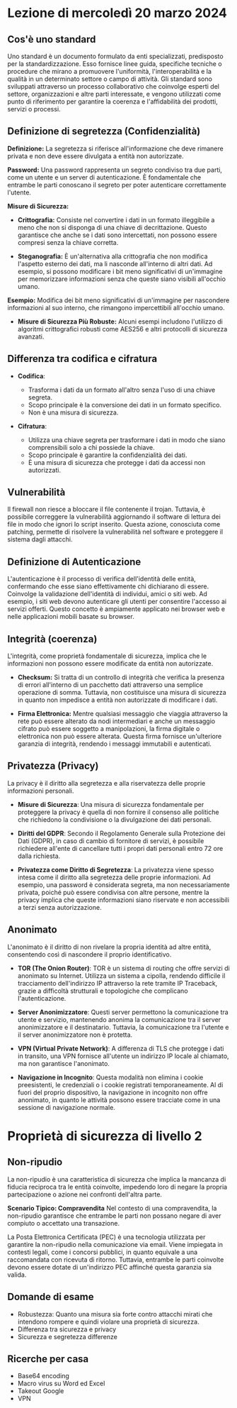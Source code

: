 # Lezione di mercoledì 20 marzo 2024

<!--
[Foto](img/Esempio.jpg)
-->

## Cos'è uno standard

Uno standard è un documento formulato da enti specializzati, predisposto per la standardizzazione. Esso fornisce linee guida, specifiche tecniche o procedure che mirano a promuovere l'uniformità, l'interoperabilità e la qualità in un determinato settore o campo di attività. Gli standard sono sviluppati attraverso un processo collaborativo che coinvolge esperti del settore, organizzazioni e altre parti interessate, e vengono utilizzati come punto di riferimento per garantire la coerenza e l'affidabilità dei prodotti, servizi o processi.

## Definizione di segretezza (Confidenzialità)

**Definizione:** La segretezza si riferisce all'informazione che deve rimanere privata e non deve essere divulgata a entità non autorizzate.

**Password:** Una password rappresenta un segreto condiviso tra due parti, come un utente e un server di autenticazione. È fondamentale che entrambe le parti conoscano il segreto per poter autenticare correttamente l'utente.

**Misure di Sicurezza:**
- **Crittografia:** Consiste nel convertire i dati in un formato illeggibile a meno che non si disponga di una chiave di decrittazione. Questo garantisce che anche se i dati sono intercettati, non possono essere compresi senza la chiave corretta.
  
- **Steganografia:** È un'alternativa alla crittografia che non modifica l'aspetto esterno dei dati, ma li nasconde all'interno di altri dati. Ad esempio, si possono modificare i bit meno significativi di un'immagine per memorizzare informazioni senza che queste siano visibili all'occhio umano.

**Esempio:** Modifica dei bit meno significativi di un'immagine per nascondere informazioni al suo interno, che rimangono impercettibili all'occhio umano.

- **Misure di Sicurezza Più Robuste:** Alcuni esempi includono l'utilizzo di algoritmi crittografici robusti come AES256 e altri protocolli di sicurezza avanzati.

## Differenza tra codifica e cifratura

- **Codifica**:
  - Trasforma i dati da un formato all'altro senza l'uso di una chiave segreta.
  - Scopo principale è la conversione dei dati in un formato specifico.
  - Non è una misura di sicurezza.

- **Cifratura**:
  - Utilizza una chiave segreta per trasformare i dati in modo che siano comprensibili solo a chi possiede la chiave.
  - Scopo principale è garantire la confidenzialità dei dati.
  - È una misura di sicurezza che protegge i dati da accessi non autorizzati.

## Vulnerabilità

Il firewall non riesce a bloccare il file contenente il trojan. Tuttavia, è possibile correggere la vulnerabilità aggiornando il software di lettura dei file in modo che ignori lo script inserito. Questa azione, conosciuta come patching, permette di risolvere la vulnerabilità nel software e proteggere il sistema dagli attacchi.

## Definizione di Autenticazione

L'autenticazione è il processo di verifica dell'identità delle entità, confermando che esse siano effettivamente chi dichiarano di essere. Coinvolge la validazione dell'identità di individui, amici o siti web. Ad esempio, i siti web devono autenticare gli utenti per consentire l'accesso ai servizi offerti. Questo concetto è ampiamente applicato nei browser web e nelle applicazioni mobili basate su browser.

## Integrità (coerenza)

L'integrità, come proprietà fondamentale di sicurezza, implica che le informazioni non possono essere modificate da entità non autorizzate.

- **Checksum:** Si tratta di un controllo di integrità che verifica la presenza di errori all'interno di un pacchetto dati attraverso una semplice operazione di somma. Tuttavia, non costituisce una misura di sicurezza in quanto non impedisce a entità non autorizzate di modificare i dati.

- **Firma Elettronica:** Mentre qualsiasi messaggio che viaggia attraverso la rete può essere alterato da nodi intermediari e anche un messaggio cifrato può essere soggetto a manipolazioni, la firma digitale o elettronica non può essere alterata. Questa firma fornisce un'ulteriore garanzia di integrità, rendendo i messaggi immutabili e autenticati.

## Privatezza (Privacy)

La privacy è il diritto alla segretezza e alla riservatezza delle proprie informazioni personali.

- **Misure di Sicurezza**: Una misura di sicurezza fondamentale per proteggere la privacy è quella di non fornire il consenso alle politiche che richiedono la condivisione o la divulgazione dei dati personali.

- **Diritti del GDPR**: Secondo il Regolamento Generale sulla Protezione dei Dati (GDPR), in caso di cambio di fornitore di servizi, è possibile richiedere all'ente di cancellare tutti i propri dati personali entro 72 ore dalla richiesta.

- **Privatezza come Diritto di Segretezza**: La privatezza viene spesso intesa come il diritto alla segretezza delle proprie informazioni. Ad esempio, una password è considerata segreta, ma non necessariamente privata, poiché può essere condivisa con altre persone, mentre la privacy implica che queste informazioni siano riservate e non accessibili a terzi senza autorizzazione.

## Anonimato

L'anonimato è il diritto di non rivelare la propria identità ad altre entità, consentendo così di nascondere il proprio identificativo.

- **TOR (The Onion Router)**: TOR è un sistema di routing che offre servizi di anonimato su Internet. Utilizza un sistema a cipolla, rendendo difficile il tracciamento dell'indirizzo IP attraverso la rete tramite IP Traceback, grazie a difficoltà strutturali e topologiche che complicano l'autenticazione.

- **Server Anonimizzatore**: Questi server permettono la comunicazione tra utente e servizio, mantenendo anonima la comunicazione tra il server anonimizzatore e il destinatario. Tuttavia, la comunicazione tra l'utente e il server anonimizzatore non è protetta.

- **VPN (Virtual Private Network)**: A differenza di TLS che protegge i dati in transito, una VPN fornisce all'utente un indirizzo IP locale al chiamato, ma non garantisce l'anonimato.

- **Navigazione in Incognito**: Questa modalità non elimina i cookie preesistenti, le credenziali o i cookie registrati temporaneamente. Al di fuori del proprio dispositivo, la navigazione in incognito non offre anonimato, in quanto le attività possono essere tracciate come in una sessione di navigazione normale.

# Proprietà di sicurezza di livello 2

## Non-ripudio

La non-ripudio è una caratteristica di sicurezza che implica la mancanza di fiducia reciproca tra le entità coinvolte, impedendo loro di negare la propria partecipazione o azione nei confronti dell'altra parte.

**Scenario Tipico: Compravendita**
Nel contesto di una compravendita, la non-ripudio garantisce che entrambe le parti non possano negare di aver compiuto o accettato una transazione.

La Posta Elettronica Certificata (PEC) è una tecnologia utilizzata per garantire la non-ripudio nella comunicazione via email. Viene impiegata in contesti legali, come i concorsi pubblici, in quanto equivale a una raccomandata con ricevuta di ritorno. Tuttavia, entrambe le parti coinvolte devono essere dotate di un'indirizzo PEC affinché questa garanzia sia valida.

## Domande di esame

- Robustezza: Quanto una misura sia forte contro attacchi mirati che intendono rompere e quindi violare una proprietà di sicurezza.
- Differenza tra sicurezza e privacy
- Sicurezza e segretezza differenze

## Ricerche per casa

- Base64 encoding
- Macro virus su Word ed Excel
- Takeout Google
- VPN